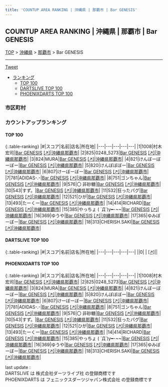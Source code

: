 ```yaml
---
title: 'COUNTUP AREA RANKING | 沖縄県 | 那覇市 | Bar GENESIS'
---
```

## COUNTUP AREA RANKING | 沖縄県 | 那覇市 | Bar GENESIS

[TOP](/darts/rank/) > [沖縄県](/darts/rank/沖縄県/) > [那覇市](/darts/rank/沖縄県/那覇市/) > Bar GENESIS

___

<a href="https://twitter.com/share?ref_src=twsrc%5Etfw" data-text="COUNTUP AREA RANKING | 沖縄県那覇市Bar GENESIS" class="twitter-share-button" data-hashtags="DARTSLIVE,PHOENIXDARTS,darts,ダーツ" data-show-count="false">Tweet</a>

* [ランキング](#カウントアップランキング)
    * [TOP 100](#top-100)
    * [DARTSLIVE TOP 100](#dartslive-top-100)
    * [PHOENIXDARTS TOP 100](#phoenixdarts-top-100)

### 市区町村

<ul>

</ul>

### カウントアップランキング

#### TOP 100



{:.table-ranking}
|#|スコア|名前|店名|所在地|
|---|---|---|---|---|
|1|1008|<span class="rank-name-pd">村木　宏司</span>|<a href="/darts/rank/shops/5941.html">Bar GENESIS</a> <a href="https://vs.phoenixdarts.com/jp/shop/shopDetailInfo/s_5941?s_seq=5941">[↗]</a>|<a href="/darts/rank/沖縄県/那覇市">沖縄県那覇市</a>|
|2|825|<span class="rank-name-pd">0248_5273</span>|<a href="/darts/rank/shops/5941.html">Bar GENESIS</a> <a href="https://vs.phoenixdarts.com/jp/shop/shopDetailInfo/s_5941?s_seq=5941">[↗]</a>|<a href="/darts/rank/沖縄県/那覇市">沖縄県那覇市</a>|
|3|824|<span class="rank-name-pd">MURA</span>|<a href="/darts/rank/shops/5941.html">Bar GENESIS</a> <a href="https://vs.phoenixdarts.com/jp/shop/shopDetailInfo/s_5941?s_seq=5941">[↗]</a>|<a href="/darts/rank/沖縄県/那覇市">沖縄県那覇市</a>|
|4|821|<span class="rank-name-pd">けんぼーぼーぼー</span>|<a href="/darts/rank/shops/5941.html">Bar GENESIS</a> <a href="https://vs.phoenixdarts.com/jp/shop/shopDetailInfo/s_5941?s_seq=5941">[↗]</a>|<a href="/darts/rank/沖縄県/那覇市">沖縄県那覇市</a>|
|5|820|<span class="rank-name-pd">けんぼぼぼー</span>|<a href="/darts/rank/shops/5941.html">Bar GENESIS</a> <a href="https://vs.phoenixdarts.com/jp/shop/shopDetailInfo/s_5941?s_seq=5941">[↗]</a>|<a href="/darts/rank/沖縄県/那覇市">沖縄県那覇市</a>|
|6|807|<span class="rank-name-pd">けーぼーぼー</span>|<a href="/darts/rank/shops/5941.html">Bar GENESIS</a> <a href="https://vs.phoenixdarts.com/jp/shop/shopDetailInfo/s_5941?s_seq=5941">[↗]</a>|<a href="/darts/rank/沖縄県/那覇市">沖縄県那覇市</a>|
|7|781|<span class="rank-name-pd">ADIDAS-.-</span>|<a href="/darts/rank/shops/5941.html">Bar GENESIS</a> <a href="https://vs.phoenixdarts.com/jp/shop/shopDetailInfo/s_5941?s_seq=5941">[↗]</a>|<a href="/darts/rank/沖縄県/那覇市">沖縄県那覇市</a>|
|8|751|<span class="rank-name-pd">ゴンちゃん</span>|<a href="/darts/rank/shops/5941.html">Bar GENESIS</a> <a href="https://vs.phoenixdarts.com/jp/shop/shopDetailInfo/s_5941?s_seq=5941">[↗]</a>|<a href="/darts/rank/沖縄県/那覇市">沖縄県那覇市</a>|
|9|576|<span class="rank-name-pd">〇 非砂糖</span>|<a href="/darts/rank/shops/5941.html">Bar GENESIS</a> <a href="https://vs.phoenixdarts.com/jp/shop/shopDetailInfo/s_5941?s_seq=5941">[↗]</a>|<a href="/darts/rank/沖縄県/那覇市">沖縄県那覇市</a>|
|10|543|<span class="rank-name-pd">すず。</span>|<a href="/darts/rank/shops/5941.html">Bar GENESIS</a> <a href="https://vs.phoenixdarts.com/jp/shop/shopDetailInfo/s_5941?s_seq=5941">[↗]</a>|<a href="/darts/rank/沖縄県/那覇市">沖縄県那覇市</a>|
|11|532|<span class="rank-name-pd">狂ったパグ</span>|<a href="/darts/rank/shops/5941.html">Bar GENESIS</a> <a href="https://vs.phoenixdarts.com/jp/shop/shopDetailInfo/s_5941?s_seq=5941">[↗]</a>|<a href="/darts/rank/沖縄県/那覇市">沖縄県那覇市</a>|
|12|521|<span class="rank-name-pd">ひが</span>|<a href="/darts/rank/shops/5941.html">Bar GENESIS</a> <a href="https://vs.phoenixdarts.com/jp/shop/shopDetailInfo/s_5941?s_seq=5941">[↗]</a>|<a href="/darts/rank/沖縄県/那覇市">沖縄県那覇市</a>|
|13|493|<span class="rank-name-pd">たーくー</span>|<a href="/darts/rank/shops/5941.html">Bar GENESIS</a> <a href="https://vs.phoenixdarts.com/jp/shop/shopDetailInfo/s_5941?s_seq=5941">[↗]</a>|<a href="/darts/rank/沖縄県/那覇市">沖縄県那覇市</a>|
|14|414|<span class="rank-name-pd">RICHARD</span>|<a href="/darts/rank/shops/5941.html">Bar GENESIS</a> <a href="https://vs.phoenixdarts.com/jp/shop/shopDetailInfo/s_5941?s_seq=5941">[↗]</a>|<a href="/darts/rank/沖縄県/那覇市">沖縄県那覇市</a>|
|15|385|<span class="rank-name-pd">やっちょ ( ´Д`)y━･~~</span>|<a href="/darts/rank/shops/5941.html">Bar GENESIS</a> <a href="https://vs.phoenixdarts.com/jp/shop/shopDetailInfo/s_5941?s_seq=5941">[↗]</a>|<a href="/darts/rank/沖縄県/那覇市">沖縄県那覇市</a>|
|16|369|<span class="rank-name-pd">ゆうや</span>|<a href="/darts/rank/shops/5941.html">Bar GENESIS</a> <a href="https://vs.phoenixdarts.com/jp/shop/shopDetailInfo/s_5941?s_seq=5941">[↗]</a>|<a href="/darts/rank/沖縄県/那覇市">沖縄県那覇市</a>|
|17|365|<span class="rank-name-pd">ゆみぼーぼー</span>|<a href="/darts/rank/shops/5941.html">Bar GENESIS</a> <a href="https://vs.phoenixdarts.com/jp/shop/shopDetailInfo/s_5941?s_seq=5941">[↗]</a>|<a href="/darts/rank/沖縄県/那覇市">沖縄県那覇市</a>|
|18|313|<span class="rank-name-pd">CHERISH.SAKI</span>|<a href="/darts/rank/shops/5941.html">Bar GENESIS</a> <a href="https://vs.phoenixdarts.com/jp/shop/shopDetailInfo/s_5941?s_seq=5941">[↗]</a>|<a href="/darts/rank/沖縄県/那覇市">沖縄県那覇市</a>|


#### DARTSLIVE TOP 100



{:.table-ranking}
|#|スコア|名前|店名|所在地|
|---|---|---|---|---|
||0|<span class="rank-name-dl"> </span>|<a href="/darts/rank/shops/.html"></a> <a href="">[↗]</a>|<a href="/darts/rank//"></a>|


#### PHOENIXDARTS TOP 100



{:.table-ranking}
|#|スコア|名前|店名|所在地|
|---|---|---|---|---|
|1|1008|<span class="rank-name-pd">村木　宏司</span>|<a href="/darts/rank/shops/5941.html">Bar GENESIS</a> <a href="https://vs.phoenixdarts.com/jp/shop/shopDetailInfo/s_5941?s_seq=5941">[↗]</a>|<a href="/darts/rank/沖縄県/那覇市">沖縄県那覇市</a>|
|2|825|<span class="rank-name-pd">0248_5273</span>|<a href="/darts/rank/shops/5941.html">Bar GENESIS</a> <a href="https://vs.phoenixdarts.com/jp/shop/shopDetailInfo/s_5941?s_seq=5941">[↗]</a>|<a href="/darts/rank/沖縄県/那覇市">沖縄県那覇市</a>|
|3|824|<span class="rank-name-pd">MURA</span>|<a href="/darts/rank/shops/5941.html">Bar GENESIS</a> <a href="https://vs.phoenixdarts.com/jp/shop/shopDetailInfo/s_5941?s_seq=5941">[↗]</a>|<a href="/darts/rank/沖縄県/那覇市">沖縄県那覇市</a>|
|4|821|<span class="rank-name-pd">けんぼーぼーぼー</span>|<a href="/darts/rank/shops/5941.html">Bar GENESIS</a> <a href="https://vs.phoenixdarts.com/jp/shop/shopDetailInfo/s_5941?s_seq=5941">[↗]</a>|<a href="/darts/rank/沖縄県/那覇市">沖縄県那覇市</a>|
|5|820|<span class="rank-name-pd">けんぼぼぼー</span>|<a href="/darts/rank/shops/5941.html">Bar GENESIS</a> <a href="https://vs.phoenixdarts.com/jp/shop/shopDetailInfo/s_5941?s_seq=5941">[↗]</a>|<a href="/darts/rank/沖縄県/那覇市">沖縄県那覇市</a>|
|6|807|<span class="rank-name-pd">けーぼーぼー</span>|<a href="/darts/rank/shops/5941.html">Bar GENESIS</a> <a href="https://vs.phoenixdarts.com/jp/shop/shopDetailInfo/s_5941?s_seq=5941">[↗]</a>|<a href="/darts/rank/沖縄県/那覇市">沖縄県那覇市</a>|
|7|781|<span class="rank-name-pd">ADIDAS-.-</span>|<a href="/darts/rank/shops/5941.html">Bar GENESIS</a> <a href="https://vs.phoenixdarts.com/jp/shop/shopDetailInfo/s_5941?s_seq=5941">[↗]</a>|<a href="/darts/rank/沖縄県/那覇市">沖縄県那覇市</a>|
|8|751|<span class="rank-name-pd">ゴンちゃん</span>|<a href="/darts/rank/shops/5941.html">Bar GENESIS</a> <a href="https://vs.phoenixdarts.com/jp/shop/shopDetailInfo/s_5941?s_seq=5941">[↗]</a>|<a href="/darts/rank/沖縄県/那覇市">沖縄県那覇市</a>|
|9|576|<span class="rank-name-pd">〇 非砂糖</span>|<a href="/darts/rank/shops/5941.html">Bar GENESIS</a> <a href="https://vs.phoenixdarts.com/jp/shop/shopDetailInfo/s_5941?s_seq=5941">[↗]</a>|<a href="/darts/rank/沖縄県/那覇市">沖縄県那覇市</a>|
|10|543|<span class="rank-name-pd">すず。</span>|<a href="/darts/rank/shops/5941.html">Bar GENESIS</a> <a href="https://vs.phoenixdarts.com/jp/shop/shopDetailInfo/s_5941?s_seq=5941">[↗]</a>|<a href="/darts/rank/沖縄県/那覇市">沖縄県那覇市</a>|
|11|532|<span class="rank-name-pd">狂ったパグ</span>|<a href="/darts/rank/shops/5941.html">Bar GENESIS</a> <a href="https://vs.phoenixdarts.com/jp/shop/shopDetailInfo/s_5941?s_seq=5941">[↗]</a>|<a href="/darts/rank/沖縄県/那覇市">沖縄県那覇市</a>|
|12|521|<span class="rank-name-pd">ひが</span>|<a href="/darts/rank/shops/5941.html">Bar GENESIS</a> <a href="https://vs.phoenixdarts.com/jp/shop/shopDetailInfo/s_5941?s_seq=5941">[↗]</a>|<a href="/darts/rank/沖縄県/那覇市">沖縄県那覇市</a>|
|13|493|<span class="rank-name-pd">たーくー</span>|<a href="/darts/rank/shops/5941.html">Bar GENESIS</a> <a href="https://vs.phoenixdarts.com/jp/shop/shopDetailInfo/s_5941?s_seq=5941">[↗]</a>|<a href="/darts/rank/沖縄県/那覇市">沖縄県那覇市</a>|
|14|414|<span class="rank-name-pd">RICHARD</span>|<a href="/darts/rank/shops/5941.html">Bar GENESIS</a> <a href="https://vs.phoenixdarts.com/jp/shop/shopDetailInfo/s_5941?s_seq=5941">[↗]</a>|<a href="/darts/rank/沖縄県/那覇市">沖縄県那覇市</a>|
|15|385|<span class="rank-name-pd">やっちょ ( ´Д`)y━･~~</span>|<a href="/darts/rank/shops/5941.html">Bar GENESIS</a> <a href="https://vs.phoenixdarts.com/jp/shop/shopDetailInfo/s_5941?s_seq=5941">[↗]</a>|<a href="/darts/rank/沖縄県/那覇市">沖縄県那覇市</a>|
|16|369|<span class="rank-name-pd">ゆうや</span>|<a href="/darts/rank/shops/5941.html">Bar GENESIS</a> <a href="https://vs.phoenixdarts.com/jp/shop/shopDetailInfo/s_5941?s_seq=5941">[↗]</a>|<a href="/darts/rank/沖縄県/那覇市">沖縄県那覇市</a>|
|17|365|<span class="rank-name-pd">ゆみぼーぼー</span>|<a href="/darts/rank/shops/5941.html">Bar GENESIS</a> <a href="https://vs.phoenixdarts.com/jp/shop/shopDetailInfo/s_5941?s_seq=5941">[↗]</a>|<a href="/darts/rank/沖縄県/那覇市">沖縄県那覇市</a>|
|18|313|<span class="rank-name-pd">CHERISH.SAKI</span>|<a href="/darts/rank/shops/5941.html">Bar GENESIS</a> <a href="https://vs.phoenixdarts.com/jp/shop/shopDetailInfo/s_5941?s_seq=5941">[↗]</a>|<a href="/darts/rank/沖縄県/那覇市">沖縄県那覇市</a>|


<div class="footer border-top border-gray-light mt-5 pt-3 text-right text-gray">
    last update : <span style="font-weight: italic" id="foot_last_modified"></span><br />
    DARTSLIVE は 株式会社ダーツライブ社 の登録商標です<br />
    PHOENIXDARTS は フェニックスダーツジャパン株式会社 の登録商標です<br />
</div>

<script src="https://cdnjs.cloudflare.com/ajax/libs/jquery.tablesorter/2.31.3/js/jquery.tablesorter.min.js" integrity="sha512-qzgd5cYSZcosqpzpn7zF2ZId8f/8CHmFKZ8j7mU4OUXTNRd5g+ZHBPsgKEwoqxCtdQvExE5LprwwPAgoicguNg==" crossorigin="anonymous" referrerpolicy="no-referrer"></script>
<link rel="stylesheet" href="https://cdnjs.cloudflare.com/ajax/libs/jquery.tablesorter/2.31.3/css/theme.default.min.css" integrity="sha512-wghhOJkjQX0Lh3NSWvNKeZ0ZpNn+SPVXX1Qyc9OCaogADktxrBiBdKGDoqVUOyhStvMBmJQ8ZdMHiR3wuEq8+w==" crossorigin="anonymous" referrerpolicy="no-referrer" />
<script>
$(function() {
    $(".table-ranking").tablesorter({sortList:[[0, 0]]});
    $("#foot_last_modified").text(formatDate(new Date(document.lastModified), 'yyyy-MM-dd HH:mm:ss'));
});
</script>

<script async src="https://platform.twitter.com/widgets.js" charset="utf-8"></script>